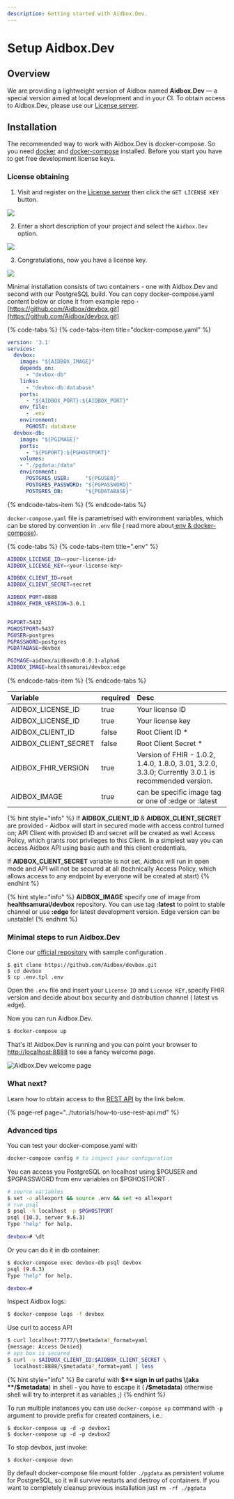 ```yaml
---
description: Getting started with Aidbox.Dev.
---
```


# Setup Aidbox.Dev

## Overview

We are providing a lightweight version of Aidbox named **Aidbox.Dev** — a special version aimed at local development and in your CI. To obtain access to Aidbox.Dev, please use our [License server](https://license-ui.aidbox.app/).

## Installation

The recommended way to work with Aidbox.Dev is docker-compose. So you need  [docker](https://docs.docker.com/install/) and [docker-compose](https://docs.docker.com/compose/install/) installed. Before you start you have to get free development license keys.

### License obtaining

1. Visit and register on the [License server](https://license-ui.aidbox.app) then click the `GET LICENSE KEY` button.

![](../.gitbook/assets/scr-2018-10-31_15-08-05.png)

2. Enter a short description of your project and select the `Aidbox.Dev` option.

![](../.gitbook/assets/screen-shot-2018-10-02-at-17.28.09.png)

3. Congratulations, now you have a license key.

![](../.gitbook/assets/screen-shot-2018-10-02-at-17.34.31.png)

Minimal installation consists of two containers - one with Aidbox.Dev and second with our PostgreSQL build. You can copy docker-compose.yaml content below or clone it from example repo - [https://github.com/Aidbox/devbox.git](https://github.com/Aidbox/devbox.git)

{% code-tabs %}
{% code-tabs-item title="docker-compose.yaml" %}
```yaml
version: '3.1'
services:
  devbox:
    image: "${AIDBOX_IMAGE}"
    depends_on:
      - "devbox-db"
    links:
      - "devbox-db:database"
    ports:
      - "${AIDBOX_PORT}:${AIDBOX_PORT}"
    env_file:
      - .env
    environment:
      PGHOST: database
  devbox-db:
    image: "${PGIMAGE}"
    ports:
      - "${PGPORT}:${PGHOSTPORT}"
    volumes:
    - "./pgdata:/data"
    environment:
      POSTGRES_USER:     "${PGUSER}"
      POSTGRES_PASSWORD: "${PGPASSWORD}"
      POSTGRES_DB:       "${PGDATABASE}"
```
{% endcode-tabs-item %}
{% endcode-tabs %}

`docker-compose.yaml` file is parametrised with environment variables, which can be stored by convention in `.env` file \( read more about[ env & docker-compose](https://docs.docker.com/compose/environment-variables/)\).

{% code-tabs %}
{% code-tabs-item title=".env" %}
```bash
AIDBOX_LICENSE_ID=<your-license-id>
AIDBOX_LICENSE_KEY=<your-license-key>

AIDBOX_CLIENT_ID=root
AIDBOX_CLIENT_SECRET=secret

AIDBOX_PORT=8888
AIDBOX_FHIR_VERSION=3.0.1


PGPORT=5432
PGHOSTPORT=5437
PGUSER=postgres
PGPASSWORD=postgres
PGDATABASE=devbox

PGIMAGE=aidbox/aidboxdb:0.0.1-alpha6
AIDBOX_IMAGE=healthsamurai/devbox:edge
```
{% endcode-tabs-item %}
{% endcode-tabs %}

| Variable | required | Desc |
| :--- | :--- | :--- |
| AIDBOX\_LICENSE\_ID | true | Your license ID |
| AIDBOX\_LICENSE\_ID | true | Your license key |
| AIDBOX\_CLIENT\_ID | false | Root Client ID \* |
| AIDBOX\_CLIENT\_SECRET | false | Root Client Secret \* |
| AIDBOX\_FHIR\_VERSION | true | Version of FHIR - 1.0.2, 1.4.0, 1.8.0, 3.01, 3.2.0, 3.3.0; Currently 3.0.1 is recommended version. |
| AIDBOX\_IMAGE | true | can be specific image tag or one of :edge or :latest |

{% hint style="info" %}
If **AIDBOX\_CLIENT\_ID** & **AIDBOX\_CLIENT\_SECRET** are provided - Aidbox will start in secured mode with access control turned on; API Client with provided ID and secret will be created as well Access Policy, which grants root privileges to this Client. In a simplest way you can access Aidbox API using basic auth and this client credentials.

If  **AIDBOX\_CLIENT\_SECRET** variable is not set, Aidbox will run in open mode and API will not be secured at all \(technically Access Policy, which allows access to any endpoint by everyone will be created at start\)
{% endhint %}

{% hint style="info" %}
**AIDBOX\_IMAGE** specify one of image from **healthsamurai/devbox** repository. You can use tag **:latest** to point to stable channel or use **:edge** for latest development version. Edge version can be unstable!
{% endhint %}

### Minimal steps to run Aidbox.Dev

Clone our [official repository](https://github.com/Aidbox/devbox) with sample configuration .

```text
$ git clone https://github.com/Aidbox/devbox.git
$ cd devbox
$ cp .env.tpl .env
```

Open the `.env` file and insert your `License ID` and `License KEY,`specify FHIR version and decide about box security and distribution channel \( latest vs edge\).

Now you can run Aidbox.Dev.

```bash
$ docker-compose up
```

That's it! Aidbox.Dev is running and you can point your browser to [http://localhost:8888](http://localhost:8888/) to see a fancy welcome page.

![Aidbox.Dev welcome page](../.gitbook/assets/screen-shot-2018-10-22-at-13.37.09.png)

### What next?

Learn how to obtain access to the [REST API](../tutorials/how-to-use-rest-api.md) by the link below.

{% page-ref page="../tutorials/how-to-use-rest-api.md" %}

### Advanced tips

You can test your docker-compose.yaml with

```bash
docker-compose config # to inspect your configuration
```

You can access you PostgreSQL  on localhost using $PGUSER and $PGPASSWORD from env variables on $PGHOSTPORT .

```bash
# source variables
$ set -o allexport && source .env && set +o allexport
# run psql
$ psql -h localhost -p $PGHOSTPORT
psql (10.3, server 9.6.3)
Type "help" for help.

devbox=# \dt
```

Or you can do it in db container:

```bash
$ docker-compose exec devbox-db psql devbox
psql (9.6.3)
Type "help" for help.

devbox=#
```

Inspect Aidbox logs:

```bash
$ docker-compose logs -f devbox
```

Use curl to access API 

```bash
$ curl localhost:7777/\$metadata?_format=yaml
{message: Access Denied}
# ups box is secured
$ curl -u $AIDBOX_CLIENT_ID:$AIDBOX_CLIENT_SECRET \
  localhost:8888/\$metadata?_format=yaml | less
```

{% hint style="info" %}
Be careful with **$** sign in url paths \(aka **/$metadata**\) in shell  - you have to escape it \( **/\$metadata**\) otherwise shell will try to interpret it as variables ;\)
{% endhint %}

To run multiple instances you can use `docker-compose up` command with `-p` argument to provide prefix for created containers, i.e.:

```text
$ docker-compose up -d -p devbox1
$ docker-compose up -d -p devbox2
```

To stop devbox, just invoke:

```text
$ docker-compose down
```

By default docker-compose file mount folder `./pgdata` as persistent volume for PostgreSQL, so it will survive restarts and destroy of containers. If you want to completely cleanup previous installation just `rm -rf ./pgdata`

